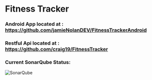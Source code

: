 # Fitness Tracker
### Android App located at : https://github.com/jamieNolanDEV/FitnessTrackerAndroid
### Restful Api located at : https://github.com/craig19/FitnessTracker
### Current SonarQube Status:
![SonarQube](https://raw.githubusercontent.com/jamieNolanDEV/FitnessTrackerAndroid/Development/Sonar/SonarQube.PNG)

